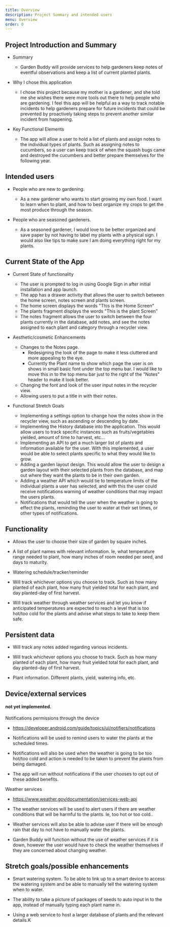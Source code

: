 ```yaml
---
title: Overview
description: Project Summary and intended users
menu: Overview
order: 0
---
```

## Project Introduction and Summary

* Summary
  * Garden Buddy will provide services to help gardeners keep notes of eventful observations and keep a list of current planted plants.
  

* Why I chose this application
  * I chose this project because my mother is a gardener, and she told me she wishes there were more tools out there to help people who are gardening. 
    I feel this app will be helpful as a way to track notable incidents to help gardeners prepare for future incidents that could be prevented by proactively taking steps to 
    prevent another similar incident from happening.
  

* Key Functional Elements
  * The app will allow a user to hold a list of plants and assign notes to the individual types of plants. Such as 
    assigning notes to cucumbers, so a user can keep track of when the squash bugs came and destroyed the cucumbers and 
    better prepare themselves for the following year. 

## Intended users

* People who are new to gardening.
  * As a new gardener who wants to start growing my own food. I want to learn when to plant, and how to best organize my crops to get the most produce through the season.

* People who are seasoned gardeners.
  * As a seasoned gardener, I would love to be better organized and save paper by not having to label my plants with a physical sign. I would also like tips to make sure I am doing everything right for my plants.

## Current State of the App

* Current State of functionality

  * The user is prompted to log in using Google Sign in after initial installation and app launch.
  * The app has a drawer activity that allows the user to switch between the home screen, notes screen and plants screen. 
  * The home screen displays the words "This is the Home Screen"
  * The plants fragment displays the words "This is the plant Screen" 
  * The notes fragment allows the user to switch between the four plants currently in the database, add notes, and see the notes assigned to each plant and category through a recycler view.


* Aesthetic/cosmetic Enhancements
  * Changes to the Notes page.
    * Redesigning the look of the page to make it less cluttered and more appealing to the eye.
    * Currently the Plant name to show which page the user is on shows in small basic font under the
  top menu bar. I would like to move this in to the top menu bar just to the right of the "Notes" header to make it look better.
  * Changing the font and look of the user input notes in the recycler view.
  * Allowing users to put a title in with their notes.
  

* Functional Stretch Goals
  * Implementing a settings option to change how the notes show in the recycler view, such as ascending or descending by date.
  * Implementing the History database into the application. This would allow users to track specific instances such as fruits/vegetables yielded, amount of time to harvest, etc...
  * Implementing an API to get a much larger list of plants and information available for the user. With this implemented, a user would be able to select plants specific to what they would like to grow.  
  * Adding a garden layout design. This would allow the user to design a garden layout with their selected plants from the database, and map out where they want the plants to be in their own garden.
  * Adding a weather API which would tie to temperature limits of the individual plants a user has selected, and with this the user could receive notifications warning of weather conditions that may impact the users plants.
  * Notifications that would tell the user when the weather is going to effect the plants, reminding the user to water at their set times, or other types of notifications.
  
  
## Functionality

* Allows the user to choose their size of garden by square inches.  

* A list of plant names with relevant information. Ie, what temperature range needed to plant, how many inches of room needed per seed, and days to maturity.

* Watering schedule/tracker/reminder

* Will track whichever options you choose to track. Such as how many planted of each plant, how many fruit yielded total for each plant, and day planted-day of first harvest.

* Will track weather through weather services and let you know if anticipated temperatures are expected to reach a level that is too hot/too cold for the plants and advise what steps to take to keep them safe.

## Persistent data

* Will track any notes added regarding various incidents.

* Will track whichever options you choose to track. Such as how many planted of each plant, how many fruit yielded total for each plant, and day planted-day of first harvest.

* Plant information. Different plants, yield, watering info, etc.
    
## Device/external services
#### not yet implemented.

Notifications permissions through the device

* https://developer.android.com/guide/topics/ui/notifiers/notifications

* Notifications will be used to remind users to water the plants at the scheduled times. 
  
* Notifications will also be used when the weather is going to be too hot/too cold and action is needed to be taken to prevent the plants from being damaged.

* The app will run without notifications if the user chooses to opt out of these added benefits.

Weather services

* https://www.weather.gov/documentation/services-web-api  

* The weather services will be used to alert users if there are weather conditions that will be harmful to the plants. Ie, too hot or too cold..

* Weather services will also be able to advise user if there will be enough rain that day to not have to manually water the plants.

* Garden Buddy will function without the use of weather services if it is down, however the user would have to check the weather themselves if they are concerned about changing weather.

## Stretch goals/possible enhancements 

* Smart watering system. To be able to link up to a smart device to access the watering system and be able to manually tell the watering system when to water.

* The ability to take a picture of packages of seeds to auto input in to the app, instead of manually typing each plant name in.

* Using a web service to host a larger database of plants and the relevant details.K
